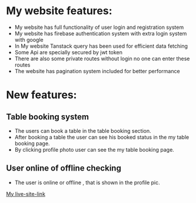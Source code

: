 # My website features:
- My website has full functionality of user login and registration system
- My website has firebase authentication system with extra login system with google
- In My website Tanstack query has been used for efficient data fetching
- Some Api are specially secured by jwt token
- There are also some private routes without login no one can enter these routes
- The website has pagination system included for better performance

# New features:
## Table booking system
- The users can book a table in the table booking section.
- After booking a table the user can see his booked status in the my table booking page.
- By clicking profile photo user can see the my table booking page.

## User online of offline checking
- The user is online or offline , that is shown in the profile pic.

[My live-site-link](https://foodfun-5c49a.web.app/)